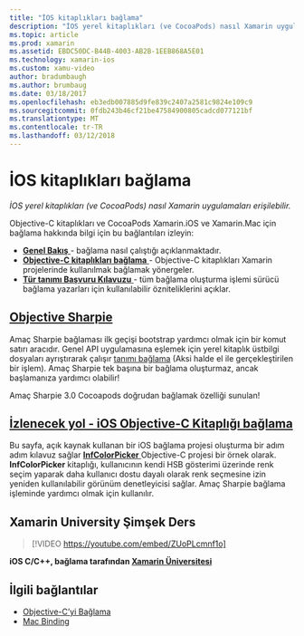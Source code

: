 ```yaml
---
title: "İOS kitaplıkları bağlama"
description: "İOS yerel kitaplıkları (ve CocoaPods) nasıl Xamarin uygulamaları erişilebilir."
ms.topic: article
ms.prod: xamarin
ms.assetid: EBDC50DC-B44B-4003-AB2B-1EEB868A5E01
ms.technology: xamarin-ios
ms.custom: xamu-video
author: bradumbaugh
ms.author: brumbaug
ms.date: 03/18/2017
ms.openlocfilehash: eb3edb007885d9fe839c2407a2581c9824e109c9
ms.sourcegitcommit: 0fdb243b46cf21be47584900805cadcd077121bf
ms.translationtype: MT
ms.contentlocale: tr-TR
ms.lasthandoff: 03/12/2018
---
```

# <a name="binding-ios-libraries"></a>İOS kitaplıkları bağlama

_İOS yerel kitaplıkları (ve CocoaPods) nasıl Xamarin uygulamaları erişilebilir._

Objective-C kitaplıkları ve CocoaPods Xamarin.iOS ve Xamarin.Mac için bağlama hakkında bilgi için bu bağlantıları izleyin:

- [**Genel Bakış** ](~/cross-platform/macios/binding/overview.md) -
  bağlama nasıl çalıştığı açıklanmaktadır.
- [**Objective-C kitaplıkları bağlama** ](~/cross-platform/macios/binding/objective-c-libraries.md) -
  Objective-C kitaplıkları Xamarin projelerinde kullanılmak bağlamak yönergeler.
- [**Tür tanımı Başvuru Kılavuzu** ](~/cross-platform/macios/binding/binding-types-reference.md) -
  tüm bağlama oluşturma işlemi sürücü bağlama yazarları için kullanılabilir özniteliklerini açıklar.

## <a name="objective-sharpiecross-platformmaciosbindingobjective-sharpieindexmd"></a>[Objective Sharpie](~/cross-platform/macios/binding/objective-sharpie/index.md)

Amaç Sharpie bağlaması ilk geçişi bootstrap yardımcı olmak için bir komut satırı aracıdır.
Genel API uygulamasına eşlemek için yerel kitaplık üstbilgi dosyaları ayrıştırarak çalışır [tanımı bağlama](~/cross-platform/macios/binding/objective-c-libraries.md) (Aksi halde el ile gerçekleştirilen bir işlem). Amaç Sharpie tek başına bir bağlama oluşturmaz, ancak başlamanıza yardımcı olabilir!

Amaç Sharpie 3.0 Cocoapods doğrudan bağlamak özelliği sunulan!

## <a name="walkthrough---binding-an-ios-objective-c-librarywalkthroughmd"></a>[İzlenecek yol - iOS Objective-C Kitaplığı bağlama](walkthrough.md)

Bu sayfa, açık kaynak kullanan bir iOS bağlama projesi oluşturma bir adım adım kılavuz sağlar [ **InfColorPicker** ](https://github.com/InfinitApps/InfColorPicker) Objective-C projesi bir örnek olarak. **InfColorPicker** kitaplığı, kullanıcının kendi HSB gösterimi üzerinde renk seçim yaparak daha kullanıcı dostu dayalı olarak renk seçmesine izin yeniden kullanılabilir görünüm denetleyicisi sağlar.
Amaç Sharpie bağlama işleminde yardımcı olmak için kullanılır.

## <a name="xamarin-university-lightning-lecture"></a>Xamarin University Şimşek Ders

> [!VIDEO https://youtube.com/embed/ZUoPLcmnf1o]

**iOS C/C++, bağlama tarafından [Xamarin Üniversitesi](https://university.xamarin.com/)**

## <a name="related-links"></a>İlgili bağlantılar

- [Objective-C’yi Bağlama](~/cross-platform/macios/binding/index.md)
- [Mac Binding](~/mac/platform/binding.md)

